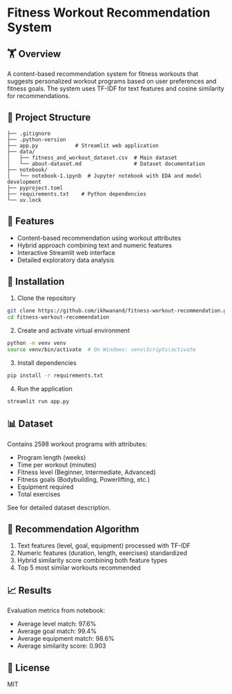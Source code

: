 # Fitness Workout Recommendation System

## 🏋️ Overview
A content-based recommendation system for fitness workouts that suggests personalized workout programs based on user preferences and fitness goals. The system uses TF-IDF for text features and cosine similarity for recommendations.

## 📂 Project Structure
```
├── .gitignore
├── .python-version
├── app.py            # Streamlit web application
├── data/
│   ├── fitness_and_workout_dataset.csv  # Main dataset
│   └── about-dataset.md                 # Dataset documentation
├── notebook/
│   └── notebook-1.ipynb  # Jupyter notebook with EDA and model development
├── pyproject.toml
├── requirements.txt    # Python dependencies
└── uv.lock
```

## 🚀 Features
- Content-based recommendation using workout attributes
- Hybrid approach combining text and numeric features
- Interactive Streamlit web interface
- Detailed exploratory data analysis

## 🔧 Installation
1. Clone the repository
```bash
git clone https://github.com/ikhwanand/fitness-workout-recommendation.git
cd fitness-workout-recommendation
```

2. Create and activate virtual environment
```bash
python -m venv venv
source venv/bin/activate  # On Windows: venv\Scripts\activate
```

3. Install dependencies
```bash
pip install -r requirements.txt
```

4. Run the application
```bash
streamlit run app.py
```

## 📊 Dataset
Contains 2598 workout programs with attributes:
- Program length (weeks)
- Time per workout (minutes)
- Fitness level (Beginner, Intermediate, Advanced)
- Fitness goals (Bodybuilding, Powerlifting, etc.)
- Equipment required
- Total exercises

See <mcfile name="about-dataset.md" path="data/about-dataset.md"></mcfile> for detailed dataset description.

## 🤖 Recommendation Algorithm
1. Text features (level, goal, equipment) processed with TF-IDF
2. Numeric features (duration, length, exercises) standardized
3. Hybrid similarity score combining both feature types
4. Top 5 most similar workouts recommended

## 📈 Results
Evaluation metrics from notebook:
- Average level match: 97.6%
- Average goal match: 99.4%
- Average equipment match: 98.6%
- Average similarity score: 0.903

## 📝 License
MIT